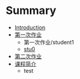 # Summary

* [Introduction](README.md)
* [第一次作业](第一次作业/README.md)
   * 第一次作业/student1
   * [stu0](第一次作业/stu0.md)
* [第二次作业](第二次作业/README.md)
* [课程简介](课程简介.md)
   * test

